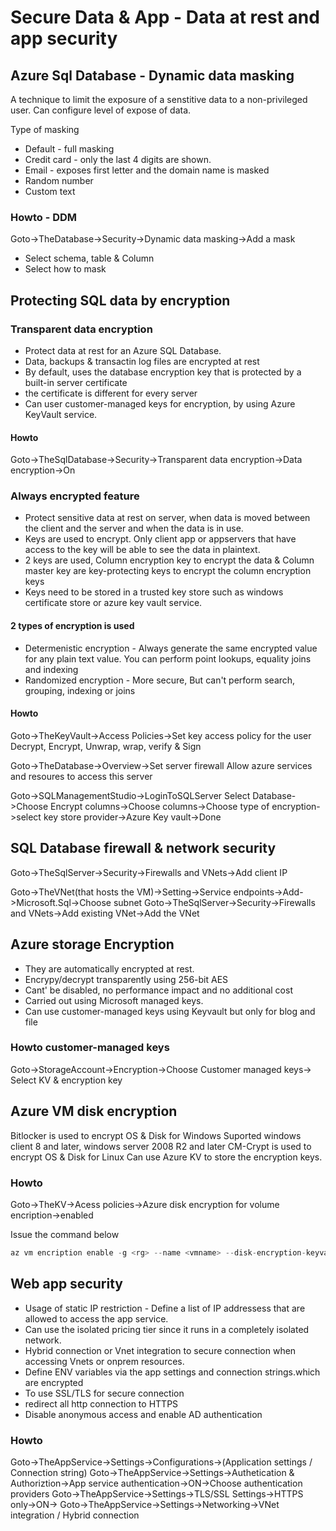 # Secure Data & App - Data at rest and app security

## Azure Sql Database - Dynamic data masking

A technique to limit the exposure of a senstitive data to a non-privileged user.
Can configure level of expose of data.

Type of masking

* Default - full masking
* Credit card - only the last 4 digits are shown.
* Email - exposes first letter and the domain name is masked
* Random number
* Custom text


### Howto - DDM

Goto->TheDatabase->Security->Dynamic data masking->Add a mask

* Select schema, table & Column
* Select how to mask

## Protecting SQL data by encryption

### Transparent data encryption

* Protect data at rest for an Azure SQL Database.
* Data, backups & transactin log files are encrypted at rest
* By default, uses the database encryption key that is protected by a built-in server certificate
* the certificate is different for every server
* Can user customer-managed keys for encryption, by using Azure KeyVault service.

#### Howto

Goto->TheSqlDatabase->Security->Transparent data encryption->Data encryption->On



### Always encrypted feature

* Protect sensitive data at rest on server, when data is moved between the client and the server and when the data is in use.
* Keys are used to encrypt. Only client app or appservers that have access to the key will be able to see the data in plaintext.
* 2 keys are used, Column encryption key to encrypt the data & Column master key are key-protecting keys to encrypt the column encryption keys
* Keys need to be stored in a trusted key store such as windows certificate store or azure key vault service.

#### 2 types of encryption is used

* Determenistic encryption - Always generate the same encrypted value for any plain text value. You can perform point lookups, equality joins and indexing
* Randomized encryption - More secure, But can't perform search, grouping, indexing or joins

#### Howto

Goto->TheKeyVault->Access Policies->Set key access policy for the user
Decrypt, Encrypt, Unwrap, wrap, verify & Sign

Goto->TheDatabase->Overview->Set server firewall
Allow azure services and resoures to access this server

Goto->SQLManagementStudio->LoginToSQLServer
Select Database->Choose Encrypt columns->Choose columns->Choose type of encryption->select key store provider->Azure Key vault->Done

## SQL Database firewall & network security

Goto->TheSqlServer->Security->Firewalls and VNets->Add client IP

Goto->TheVNet(that hosts the VM)->Setting->Service endpoints->Add->Microsoft.Sql->Choose subnet
Goto->TheSqlServer->Security->Firewalls and VNets->Add existing VNet->Add the VNet

## Azure storage Encryption

* They are automatically encrypted at rest.
* Encrypy/decrypt transparently using 256-bit AES
* Cant' be disabled, no performance impact and no additional cost
* Carried out using Microsoft managed keys.
* Can use customer-managed keys using Keyvault but only for blog and file

### Howto customer-managed keys

Goto->StorageAccount->Encryption->Choose Customer managed keys-> Select KV & encryption key

## Azure VM disk encryption

Bitlocker is used to encrypt OS & Disk for Windows
Suported windows client 8 and later, windows server 2008 R2 and later
CM-Crypt is used to encrypt OS & Disk for Linux
Can use Azure KV to store the encryption keys.


### Howto

Goto->TheKV->Acess policies->Azure disk encryption for volume encription->enabled

Issue the command below

```c#
az vm encription enable -g <rg> --name <vmname> --disk-encryption-keyvault <keyvaultname>

```

## Web app security

* Usage of static IP restriction - Define a list of IP addressess that are allowed to access the app service.
* Can use the isolated pricing tier since it runs in a completely isolated network.
* Hybrid connection or Vnet integration to secure connection when accessing Vnets or onprem resources.
* Define ENV variables via the app settings and connection strings.which are encrypted 
* To use SSL/TLS for secure connection
* redirect all http connection to HTTPS
* Disable anonymous access and enable AD authentication

### Howto

Goto->TheAppService->Settings->Configurations->(Application settings / Connection string)
Goto->TheAppService->Settings->Authetication & Authoriztion->App service authentication->ON->Choose authentication providers
Goto->TheAppService->Settings->TLS/SSL Settings->HTTPS only->ON->
Goto->TheAppService->Settings->Networking->VNet integration / Hybrid connection

















